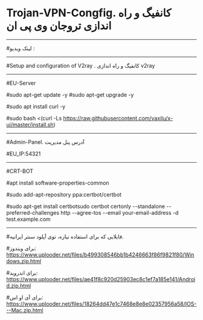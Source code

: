 # Trojan-VPN-Congfig. کانفیگ و راه اندازی تروجان وی پی ان

--------------
#لینک ویدیو :



----------------

#Setup and configuration of V2ray . کانفیگ و راه اندازی v2ray

------------


#EU-Server

#sudo apt-get update -y
#sudo apt-get upgrade -y

#sudo apt install curl -y

#sudo bash <(curl -Ls https://raw.githubusercontent.com/vaxilu/x-ui/master/install.sh)

-------------

#Admin-Panel. آدرس پنل مدیریت

#EU_IP:54321

-------------------


#CRT-BOT

#apt install software-properties-common

#sudo add-apt-repository ppa:certbot/certbot

#sudo apt-get install certbotsudo certbot certonly --standalone --preferred-challenges http --agree-tos --email your-email-address -d test.example.com

--------------------------

#فایلایی که برای استفاده نیازه، توی آپلود سنتر ایرانیه.

#برای ویندوز:
https://www.uplooder.net/files/b499308546bb1b4246663f86f9821f80/Windows.zip.html

#برای اندروید:
https://www.uplooder.net/files/ae41f8c920d25903ec8c1ef7a185e141/Android.zip.html

#برای آی او اس:
https://www.uplooder.net/files/18264dd47e1c7468e8e8e02357956a58/IOS---Mac.zip.html

